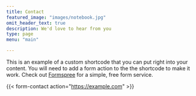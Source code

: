 ```yaml
---
title: Contact
featured_image: "images/notebook.jpg"
omit_header_text: true
description: We'd love to hear from you
type: page
menu: "main"

---
```


This is an example of a custom shortcode that you can put right into your content. You will need to add a form action to the the shortcode to make it work. Check out [Formspree](https://formspree.io/) for a simple, free form service.

{{< form-contact action="https://example.com"  >}}
